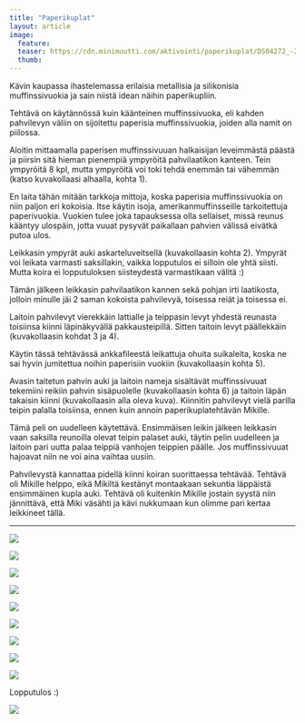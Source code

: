 ```yaml
---
title: "Paperikuplat"
layout: article
image:
  feature:
  teaser: https://cdn.minimuutti.com/aktivointi/paperikuplat/DS04272_-245px.jpg
  thumb:
---
```


Kävin kaupassa ihastelemassa erilaisia metallisia ja silikonisia muffinssivuokia ja sain niistä idean näihin paperikupliin.

Tehtävä on käytännössä kuin käänteinen muffinssivuoka, eli kahden pahvilevyn väliin on sijoitettu paperisia muffinssivuokia, joiden alla namit on piilossa.

Aloitin mittaamalla paperisen muffinssivuuan halkaisijan leveimmästä päästä ja piirsin sitä hieman pienempiä ympyröitä pahvilaatikon kanteen. Tein ympyröitä 8 kpl, mutta ympyröitä voi toki tehdä enemmän tai vähemmän (katso kuvakollaasi alhaalla, kohta 1).

En laita tähän mitään tarkkoja mittoja, koska paperisia muffinssivuokia on niin paljon eri kokoisia. Itse käytin isoja, amerikanmuffinsseille tarkoitettuja paperivuokia. Vuokien tulee joka tapauksessa olla sellaiset, missä reunus kääntyy ulospäin, jotta vuuat pysyvät paikallaan pahvien välissä eivätkä putoa ulos.

Leikkasin ympyrät auki askarteluveitsellä (kuvakollaasin kohta 2). Ympyrät voi leikata varmasti saksillakin, vaikka lopputulos ei silloin ole yhtä siisti. Mutta koira ei lopputuloksen siisteydestä varmastikaan välitä :)

Tämän jälkeen leikkasin pahvilaatikon kannen sekä pohjan irti laatikosta, jolloin minulle jäi 2 saman kokoista pahvilevyä, toisessa reiät ja toisessa ei.

Laitoin pahvilevyt vierekkäin lattialle ja teippasin levyt yhdestä reunasta toisiinsa kiinni läpinäkyvällä pakkausteipillä. Sitten taitoin levyt päällekkäin (kuvakollaasin kohdat 3 ja 4).

Käytin tässä tehtävässä ankkafileestä leikattuja ohuita suikaleita, koska ne sai hyvin jumitettua noihin paperisiin vuokiin (kuvakollaasin kohta 5).

Avasin taitetun pahvin auki ja laitoin nameja sisältävät muffinssivuuat tekemiini reikiin pahvin sisäpuolelle (kuvakollaasin kohta 6) ja taitoin läpän takaisin kiinni (kuvakollaasin alla oleva kuva). Kiinnitin pahvilevyt vielä parilla teipin palalla toisiinsa, ennen kuin annoin paperikuplatehtävän Mikille.

Tämä peli on uudelleen käytettävä. Ensimmäisen leikin jälkeen leikkasin vaan saksilla reunoilla olevat teipin palaset auki, täytin pelin uudelleen ja laitoin pari uutta palaa teippiä vanhojen teippien päälle. Jos muffinssivuuat hajoavat niin ne voi aina vaihtaa uusiin.

Pahvilevystä kannattaa pidellä kiinni koiran suorittaessa tehtävää. Tehtävä oli Mikille helppo, eikä Mikiltä kestänyt montaakaan sekuntia läppäistä ensimmäinen kupla auki. Tehtävä oli kuitenkin Mikille jostain syystä niin jännittävä, että Miki väsähti ja kävi nukkumaan kun olimme pari kertaa leikkineet tällä.

---

![](https://cdn.minimuutti.com/aktivointi/paperikuplat/DS04270-800px.jpg)

![](https://cdn.minimuutti.com/aktivointi/paperikuplat/DS04272_-800px.jpg)

![](https://cdn.minimuutti.com/aktivointi/paperikuplat/DS04286-800px.jpg)

![](https://cdn.minimuutti.com/aktivointi/paperikuplat/DS04288-800px.jpg)

![](https://cdn.minimuutti.com/aktivointi/paperikuplat/DS04295-800px.jpg)

![](https://cdn.minimuutti.com/aktivointi/paperikuplat/DS04296-800px.jpg)

![](https://cdn.minimuutti.com/aktivointi/paperikuplat/DS04345-800px.jpg)

![](https://cdn.minimuutti.com/aktivointi/paperikuplat/Kollaasi_paperikuplat-800px.jpg)

![](https://cdn.minimuutti.com/aktivointi/paperikuplat/DS04264-800px.jpg)

Lopputulos :)

![](https://cdn.minimuutti.com/aktivointi/paperikuplat/DS04390-800px.jpg)
